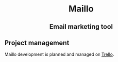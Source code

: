 <h1 align="center">Maillo</h1>
<h2 align="center">Email marketing tool</h2>

## Project management
Maillo development is planned and managed on [Trello](https://trello.com/b/wSlw10Cy/maillo).